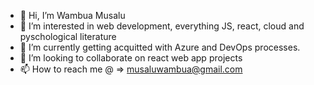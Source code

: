 - 👋 Hi, I’m Wambua Musalu
- 👀 I’m interested in web development, everything JS, react, cloud and pyschological literature
- 🌱 I’m currently getting acquitted with Azure and DevOps processes.
- 💞️ I’m looking to collaborate on react web app projects
- 📫 How to reach me @ => musaluwambua@gmail.com

<!---
wambua-iv/wambua-iv is a ✨ special ✨ repository because its `README.md` (this file) appears on your GitHub profile.
You can click the Preview link to take a look at your changes.
--->
